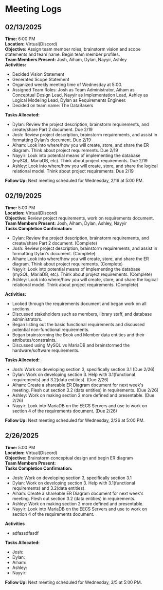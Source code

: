 # **Meeting Logs**

## **02/13/2025**
**Time:** 6:00 PM  
**Location:** Virtual(Discord)  
**Objective:** Assign team member roles, brainstorm vision and scope statements and team name. Begin team member profiles.   
**Team Members Present:** Josh, Aiham, Dylan, Nayyir, Ashley  
**Activities:**  
- Decided Vision Statement
- Generated Scope Statement
- Organized weekly meeting time of Wednesday at 5:00.
- Assigned Team Roles: Josh as Team Administrator, Aiham as Conceptual Design Lead, Nayyir as Implementation Lead, Ashley as Logical Modeling Lead, Dylan as Requirements Engineer.
- Decided on team name: The DataBasers  

**Tasks Allocated:**
- Dylan: Review the project description, brainstorm requirements, and create/share Part 2 document. Due 2/19
- Josh: Review project description, brainstorm requirements, and assist in formatting Dylan's document. Due 2/19
- Aiham: Look into where/how you will create, store, and share the ER diagram. Think about project requirements. Due 2/19
- Nayyir: Look into potential means of implementing the database (mySQL, MariaDB, etc). Think about project requirements. Due 2/19
- Ashley: Look into where/how you will create, store, and share the logical relational model. Think about project requirements. Due 2/19

**Follow Up:** Next meeting scheduled for Wednesday, 2/19 at 5:00 PM.  

## **02/19/2025**  
**Time:** 5:00 PM  
**Location:** Virtual(Discord)  
**Objective:** Review project requirements, work on requirements document.   
**Team Members Present:** Josh, Aiham, Dylan, Ashley, Nayyir   
**Tasks Completion Confirmation:**  
- Dylan: Review the project description, brainstorm requirements, and create/share Part 2 document. (Complete)
- Josh: Review project description, brainstorm requirements, and assist in formatting Dylan's document. (Complete)
- Aiham: Look into where/how you will create, store, and share the ER diagram. Think about project requirements. (Complete)
- Nayyir: Look into potential means of implementing the database (mySQL, MariaDB, etc). Think about project requirements. (Complete)
- Ashley: Look into where/how you will create, store, and share the logical relational model. Think about project requirements. (Complete)

**Activities:**  
- Looked through the requirements document and began work on all sections.
- Discussed stakeholders such as members, library staff, and database administrators.
- Began listing out the basic functional requirements and discussed potential non-functional requirements.
- Began brainstorming the Book and Member data entities and their attributes/constraints.
- Discussed using MySQL vs MariaDB and brainstormed the hardware/software requirements.

**Tasks Allocated:**  
- Josh: Work on developing section 3, specifically section 3.1 (Due 2/26)
- Dylan: Work on developing section 3. Help with 3.1(functional requirements) and 3.2(data entities). (Due 2/26)
- Aiham: Create a shareable ER Diagram document for next week's meeting. Flesh out section 3.2 (data entities) in requirements. (Due 2/26)
- Ashley: Work on making section 2 more defined and presentable. (Due 2/26)
- Nayyir: Look into MariaDB on the EECS Servers and use to work on section 4 of the requirements document. (Due 2/26)

  
**Follow Up:** Next meeting scheduled for Wednesday, 2/26 at 5:00 PM.  

## **2/26/2025**  
**Time:** 5:00 PM  
**Location:** Virtual(Discord)  
**Objective:** Brainstorm conceptual design and begin ER diagram    
**Team Members Present:**    
**Tasks Completion Confirmation:**  
- Josh: Work on developing section 3, specifically section 3.1 
- Dylan: Work on developing section 3. Help with 3.1(functional requirements) and 3.2(data entities).
- Aiham: Create a shareable ER Diagram document for next week's meeting. Flesh out section 3.2 (data entities) in requirements.
- Ashley: Work on making section 2 more defined and presentable.
- Nayyir: Look into MariaDB on the EECS Servers and use to work on section 4 of the requirements document.

**Activities**  
- adfassdfasdf

**Tasks Allocated:**  
- Josh: 
- Dylan: 
- Aiham: 
- Ashley: 
- Nayyir: 

  
**Follow Up:** Next meeting scheduled for Wednesday, 3/5 at 5:00 PM.  

